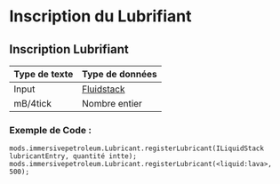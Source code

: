 # Inscription du Lubrifiant

## Inscription Lubrifiant

| Type de texte | Type de données                              |
| ------------- | -------------------------------------------- |
| Input         | [Fluidstack](/Vanilla/Liquids/ILiquidStack/) |
| mB/4tick      | Nombre entier                                |

### Exemple de Code :

```zenscript
mods.immersivepetroleum.Lubricant.registerLubricant(ILiquidStack lubricantEntry, quantité intte);
mods.immersivepetroleum.Lubricant.registerLubricant(<liquid:lava>, 500);
```